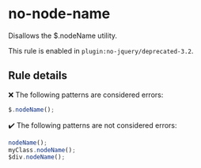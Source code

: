 # no-node-name

Disallows the $.nodeName utility.

This rule is enabled in `plugin:no-jquery/deprecated-3.2`.

## Rule details

❌ The following patterns are considered errors:
```js
$.nodeName();
```

✔️ The following patterns are not considered errors:
```js
nodeName();
myClass.nodeName();
$div.nodeName();
```
